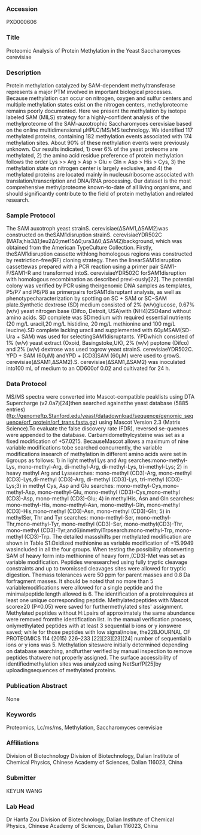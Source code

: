 ### Accession
PXD000606

### Title
Proteomic Analysis of Protein Methylation in the Yeast Saccharomyces cerevisiae

### Description
Protein methylation catalyzed by SAM-dependent methyltransferase represents a major PTM involved in important biological processes. Because methylation can occur on nitrogen, oxygen and sulfur centers and multiple methylation states exist on the nitrogen centers, methylproteome remains poorly documented. Here we present the methylation by isotope labeled SAM (MILS) strategy for a highly-confident analysis of the methylproteome of the SAM-auxotrophic Saccharomyces cerevisiae based on the online multidimensional μHPLC/MS/MS technology. We identified 117 methylated proteins, containing 182 methylation events associated with 174 methylation sites. About 90% of these methylation events were previously unknown. Our results indicated, 1) over 6% of the yeast proteome are methylated, 2) the amino acid residue preference of protein methylation follows the order Lys >> Arg > Asp > Glu ≈ Gln ≈ Asp > His > Cys, 3) the methylation state on nitrogen center is largely exclusive, and 4) the methylated proteins are located mainly in nucleus/ribosome associated with translation/transcription and DNA/RNA processing. Our dataset is the most comprehensive methylproteome known-to-date of all living organisms, and should significantly contribute to the field of protein methylation and related research.

### Sample Protocol
The SAM auxotroph yeast strainS. cerevisiae(ΔSAM1,ΔSAM2)was constructed on theSAM1disruption strainS. cerevisiaeYDR502C (MATa;his3Δ1;leu2Δ0;met15Δ0;ura3Δ0;ΔSAM2)background, which was obtained from the American TypeCulture Collection. Firstly, theSAM1disruption cassette withlong homologous regions was constructed by restriction-free(RF) cloning strategy. Then the linearSAM1disruption cassettewas prepared with a PCR reaction using a primer pair SAM1-F/SAM1-R and transformed intoS. cerevisiaeYDR502C forSAM1disruption with homologous recombination as described previ-ously[22]. The potential colony was verified by PCR using theirgenomic DNA samples as templates, P5/P7 and P6/P8 as primerpairs forSAM1disruptant analysis, as well as phenotypecharacterization by spotting on SC + SAM or SC−SAM plate.Synthetic dextrose (SD) medium consisted of 2% (w/v)glucose, 0.67% (w/v) yeast nitrogen base (Difco, Detroit, USA)with (NH4)2SO4and without amino acids. SD complete was SDmedium with required essential nutrients (20 mg/L uracil,20 mg/L histidine, 20 mg/L methionine and 100 mg/L leucine).SD complete lacking uracil and supplemented with 60μMSAM(SD-Ura + SAM) was used for selectingSAM1disruptants. YPDwhich consisted of 1% (w/v) yeast extract (Oxoid, Basingstoke,UK), 2% (w/v) peptone (Difco) and 2% (w/v) dextrose was used togrow yeast strainS. cerevisiaeYDR502C. YPD + SAM (60μM) andYPD + [CD3]SAM (60μM) were used to growS. cerevisiae(ΔSAM1,ΔSAM2).S. cerevisiae(ΔSAM1,ΔSAM2) was inoculated into100 mL of medium to an OD600of 0.02 and cultivated for 24 h.

### Data Protocol
MS/MS spectra were converted into Mascot-compatible peaklists using DTA Supercharge (v2.0a7)[24]then searched againstthe yeast database (5885 entries) (ftp://genomeftp.Stanford.edu/yeast/datadownload/sequence/genomic_sequence/orf_protein/orf_trans.fasta.gz) using Mascot Version 2.3 (Matrix Science).To evaluate the false discovery rate (FDR), reversed se-quences were appended to the database. Carbamidomethylcysteine was set as a fixed modification of +57.0215. BecauseMascot allows a maximum of nine variable modifications tobe searched concurrently, the variable modifications insearch of methylation in different amino acids were set in 6groups as follows: 1) in light methyl Lys and Arg searches:mono-methyl-Lys,  mono-methyl-Arg,  di-methyl-Arg,  di-methyl-Lys, tri-methyl-Lys; 2) in heavy methyl Arg and Lyssearches: mono-methyl (CD3)-Arg, mono-methyl (CD3)-Lys,di-methyl (CD3)-Arg, di-methyl (CD3)-Lys, tri-methyl (CD3)-Lys;3) in methyl Cys, Asp and Glu searches: mono-methyl-Cys,mono-methyl-Asp, mono-methyl-Glu, mono-methyl (CD3)-Cys,mono-methyl (CD3)-Asp, mono-methyl (CD3)-Glu; 4) in methylHis,  Asn  and  Gln  searches:  mono-methyl-His,  mono-methyl-Asn,  mono-methyl-Gln,  mono-methyl  (CD3)-His,mono-methyl (CD3)-Asn, mono-methyl (CD3)-Gln; 5) in methylSer, Thr and Tyr searches: mono-methyl-Ser, mono-methyl-Thr,mono-methyl-Tyr,  mono-methyl  (CD3)-Ser,  mono-methyl(CD3)-Thr, mono-methyl (CD3)-Tyr;and6)inmethylTrpsearch:mono-methyl-Trp, mono-methyl (CD3)-Trp. The detailed massshifts per methylated modification are shown in Table S1.Oxidized methionine as variable modification of +15.9949 wasincluded in all the four groups. When testing the possibility ofconverting SAM of heavy form into methionine of heavy form,(CD3)-Met was set as variable modification. Peptides weresearched using fully tryptic cleavage constraints and up to twomissed cleavages sites were allowed for tryptic digestion. Themass tolerances were 50 ppm for parent masses and 0.8 Da forfragment masses. It should be noted that no more than 5 variablemodifications were allowed for a single peptide and the minimalpeptide length allowed is 6. The identification of a proteinrequires at least one unique corresponding peptide. Methylatedpeptides with Mascot score≥20 (P≤0.05) were saved for furthermethylated sites' assignment. Methylated peptides without H:Lpairs of approximately the same abundance were removed fromthe identification list. In the manual verification process, onlymethylated peptides with at least 3 sequential b ions or y ionswere saved; while for those peptides with low signal/noise, the228JOURNAL OF PROTEOMICS 114 (2015) 226–233 [22][23][23][24] number of sequential b ions or y ions was 5. Methylation siteswere initially determined depending on database searching, andfurther verified by manual inspection to remove peptides thatwere not properly assigned. The surface accessibility of identifiedmethylation sites was analyzed using NetSurfP[25]by uploadingsequences of methylated proteins.

### Publication Abstract
None

### Keywords
Proteomics, Lc/ms/ms, Methylation, Saccharomyces cerevisiae

### Affiliations
Division of Biotechnology
Division of Biotechnology, Dalian Institute of Chemical Physics, Chinese Academy of Sciences, Dalian 116023, China

### Submitter
KEYUN WANG

### Lab Head
Dr Hanfa Zou
Division of Biotechnology, Dalian Institute of Chemical Physics, Chinese Academy of Sciences, Dalian 116023, China


